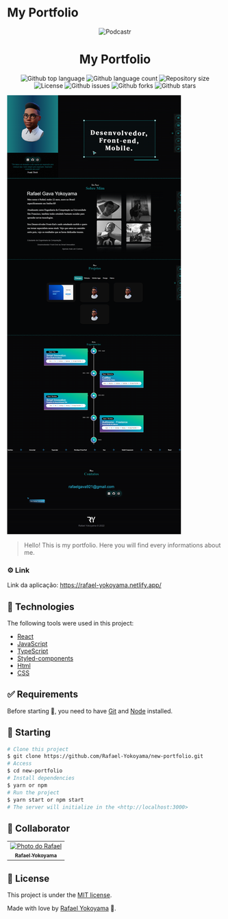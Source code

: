 # My Portfolio

<p align="center">
   <img src="https://media.giphy.com/media/mLRBdvqePMSJwzcHPk/giphy.gif" alt="Podcastr" width="150"/>
</p>

<h1 align="center">My Portfolio 
</h1>

<p align="center">
  <img alt="Github top language" src="https://img.shields.io/github/languages/top/RafaelYokoyama/new-portfolio?color=56BEB8">

  <img alt="Github language count" src="https://img.shields.io/github/languages/count/RafaelYokoyama/new-portfolio?color=56BEB8">

  <img alt="Repository size" src="https://img.shields.io/github/repo-size/RafaelYokoyama/new-portfolio?color=56BEB8">

  <img alt="License" src="https://img.shields.io/github/license/RafaelYokoyama/new-portfolio?color=56BEB8">

   <img alt="Github issues" src="https://img.shields.io/github/issues/RafaelYokoyama/new-portfolio?color=56BEB8" />

   <img alt="Github forks" src="https://img.shields.io/github/forks/RafaelYokoyama/new-portfolio?color=56BEB8" />

   <img alt="Github stars" src="https://img.shields.io/github/stars/RafaelYokoyama/new-portfolio?color=56BEB8" /> 
</p>

<img src="/src/.github/img.png" alt="foto portfolio" />

> Hello! This is my portfolio. Here you will find every informations about me.

### ⚙️ Link

Link da aplicação: <a>https://rafael-yokoyama.netlify.app/</a>

## :rocket: Technologies

The following tools were used in this project:

- [React](https://pt-br.reactjs.org/)
- [JavaScript](https://developer.mozilla.org/pt-BR/docs/Web/JavaScript)
- [TypeScript](https://www.w3schools.com/typescript/)
- [Styled-components](https://styled-components.com/docs/)
- [Html](https://developer.mozilla.org/pt-BR/docs/Web/HTML/Element/html/)
- [CSS](https://developer.mozilla.org/pt-BR/docs/Web/CSS)

## :white_check_mark: Requirements

Before starting :checkered_flag:, you need to have [Git](https://git-scm.com) and [Node](https://nodejs.org/en/) installed.

## :checkered_flag: Starting

```bash
# Clone this project
$ git clone https://github.com/Rafael-Yokoyama/new-portfolio.git
# Access
$ cd new-portfolio
# Install dependencies
$ yarn or npm
# Run the project
$ yarn start or npm start
# The server will initialize in the <http://localhost:3000>
```

## 🤝 Collaborator

<table>
  <tr>
    <td align="center">
      <a href="#">
        <img src="https://avatars.githubusercontent.com/u/60978293?s=400&u=ac4be92aaa9bd68b77f92a473400213582d3e032&v=4 " width="100px;" alt="Photo do Rafael"/><br>
        <sub>
          <b>Rafael Yokoyama </b>
        </sub>
      </a>
    </td>
  </tr>
</table>

## :memo: License

This project is under the [MIT license](./LICENSE).

Made with love by [Rafael Yokoyama](https://github.com/Rafael-Yokoyama) 🚀.
